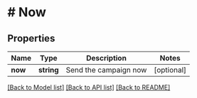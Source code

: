 # # Now

## Properties

Name | Type | Description | Notes
------------ | ------------- | ------------- | -------------
**now** | **string** | Send the campaign now | [optional]

[[Back to Model list]](../../README.md#models) [[Back to API list]](../../README.md#endpoints) [[Back to README]](../../README.md)
